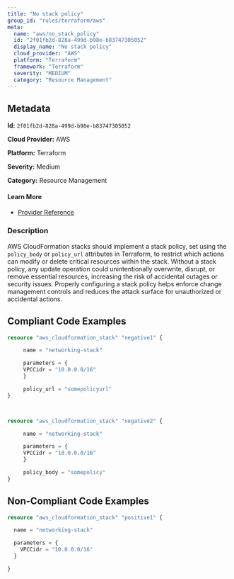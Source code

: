 ```yaml
---
title: "No stack policy"
group_id: "rules/terraform/aws"
meta:
  name: "aws/no_stack_policy"
  id: "2f01fb2d-828a-499d-b98e-b83747305052"
  display_name: "No stack policy"
  cloud_provider: "AWS"
  platform: "Terraform"
  framework: "Terraform"
  severity: "MEDIUM"
  category: "Resource Management"
---
```

## Metadata

**Id:** `2f01fb2d-828a-499d-b98e-b83747305052`

**Cloud Provider:** AWS

**Platform:** Terraform

**Severity:** Medium

**Category:** Resource Management

#### Learn More

 - [Provider Reference](https://registry.terraform.io/providers/hashicorp/aws/latest/docs/resources/cloudformation_stack)

### Description

 AWS CloudFormation stacks should implement a stack policy, set using the `policy_body` or `policy_url` attributes in Terraform, to restrict which actions can modify or delete critical resources within the stack. Without a stack policy, any update operation could unintentionally overwrite, disrupt, or remove essential resources, increasing the risk of accidental outages or security issues. Properly configuring a stack policy helps enforce change management controls and reduces the attack surface for unauthorized or accidental actions.


## Compliant Code Examples
```terraform
resource "aws_cloudformation_stack" "negative1" {

     name = "networking-stack"

     parameters = {
     VPCCidr = "10.0.0.0/16"
     }

     policy_url = "somepolicyurl"
}



resource "aws_cloudformation_stack" "negative2" {

     name = "networking-stack"

     parameters = {
     VPCCidr = "10.0.0.0/16"
     }

     policy_body = "somepolicy"
}

```
## Non-Compliant Code Examples
```terraform
resource "aws_cloudformation_stack" "positive1" {

  name = "networking-stack"

  parameters = {
    VPCCidr = "10.0.0.0/16"
  }

}

```